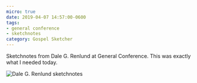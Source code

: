```yaml
---
micro: true
date: 2019-04-07 14:57:00-0600
tags:
- general conference
- sketchnotes
category: Gospel Sketcher
---
```


Sketchnotes from Dale G. Renlund at General Conference. This was exactly what I needed today.

<img src="https://www.gospelsketcher.org/uploads/2019/dab482e5cb.jpg" alt="Dale G. Renlund sketchnotes" />